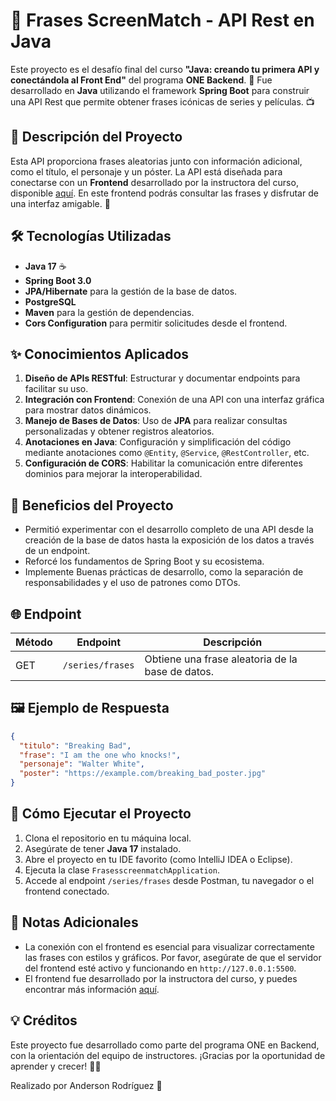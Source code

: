 # 📖 Frases ScreenMatch - API Rest en Java

Este proyecto es el desafío final del curso **"Java: creando tu primera API y conectándola al Front End"** del programa **ONE Backend**. 🎉 Fue desarrollado en **Java** utilizando el framework **Spring Boot** para construir una API Rest que permite obtener frases icónicas de series y películas. 📺

## 🚀 Descripción del Proyecto

Esta API proporciona frases aleatorias junto con información adicional, como el título, el personaje y un póster. La API está diseñada para conectarse con un **Frontend** desarrollado por la instructora del curso, disponible [aquí](https://github.com/alura-es-cursos/2086-java-desafio-front). En este frontend podrás consultar las frases y disfrutar de una interfaz amigable. 🌟

## 🛠️ Tecnologías Utilizadas

- **Java 17** ☕
- **Spring Boot 3.0**
- **JPA/Hibernate** para la gestión de la base de datos.
- **PostgreSQL**
- **Maven** para la gestión de dependencias.
- **Cors Configuration** para permitir solicitudes desde el frontend.

## ✨ Conocimientos Aplicados

1. **Diseño de APIs RESTful**: Estructurar y documentar endpoints para facilitar su uso.
2. **Integración con Frontend**: Conexión de una API con una interfaz gráfica para mostrar datos dinámicos.
3. **Manejo de Bases de Datos**: Uso de **JPA** para realizar consultas personalizadas y obtener registros aleatorios.
4. **Anotaciones en Java**: Configuración y simplificación del código mediante anotaciones como `@Entity`, `@Service`, `@RestController`, etc.
5. **Configuración de CORS**: Habilitar la comunicación entre diferentes dominios para mejorar la interoperabilidad.

## 🌟 Beneficios del Proyecto

- Permitió experimentar con el desarrollo completo de una API desde la creación de la base de datos hasta la exposición de los datos a través de un endpoint.
- Reforcé los fundamentos de Spring Boot y su ecosistema.
- Implemente Buenas prácticas de desarrollo, como la separación de responsabilidades y el uso de patrones como DTOs.

## 🌐 Endpoint

| Método | Endpoint         | Descripción                                |
|--------|------------------|--------------------------------------------|
| GET    | `/series/frases` | Obtiene una frase aleatoria de la base de datos. |

## 🖼️ Ejemplo de Respuesta

```json
{
  "titulo": "Breaking Bad",
  "frase": "I am the one who knocks!",
  "personaje": "Walter White",
  "poster": "https://example.com/breaking_bad_poster.jpg"
}
```

## 🎯 Cómo Ejecutar el Proyecto

1. Clona el repositorio en tu máquina local.
2. Asegúrate de tener **Java 17** instalado.
3. Abre el proyecto en tu IDE favorito (como IntelliJ IDEA o Eclipse).
4. Ejecuta la clase `FrasesscreenmatchApplication`.
5. Accede al endpoint `/series/frases` desde Postman, tu navegador o el frontend conectado.

## 📌 Notas Adicionales

- La conexión con el frontend es esencial para visualizar correctamente las frases con estilos y gráficos. Por favor, asegúrate de que el servidor del frontend esté activo y funcionando en `http://127.0.0.1:5500`.
- El frontend fue desarrollado por la instructora del curso, y puedes encontrar más información [aquí](https://github.com/alura-es-cursos/2086-java-desafio-front).

## 💡 Créditos

Este proyecto fue desarrollado como parte del programa ONE en Backend, con la orientación del equipo de instructores. ¡Gracias por la oportunidad de aprender y crecer! 🚀🌟

Realizado por Anderson Rodríguez 💜
